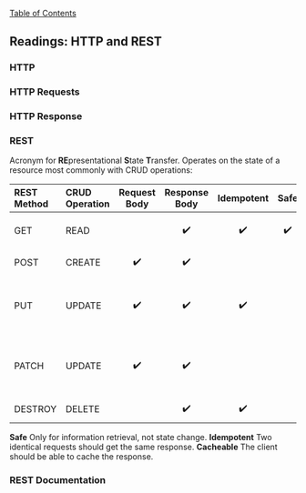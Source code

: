 [Table of Contents](https://github.com/logantscott/june2020_reading)

## Readings: HTTP and REST

### HTTP


### HTTP Requests


### HTTP Response


### REST
Acronym for **RE**presentational **S**tate **T**ransfer. Operates on the state of a resource most commonly with CRUD operations:

| REST Method | CRUD Operation | Request Body | Response Body | Idempotent | Safe | Cacheable | Function |
| :---    | :--- | :---: | :---: | :---: | :---: | :---: | :--- |
| GET     | READ |  | :heavy_check_mark: | :heavy_check_mark: | :heavy_check_mark: | :heavy_check_mark: | Retrieve 1 or More Records |
| POST	  | CREATE	| :heavy_check_mark: | :heavy_check_mark: |  |  | :heavy_check_mark: | Create a new record |
| PUT	    | UPDATE	| :heavy_check_mark: | :heavy_check_mark: | :heavy_check_mark: |  |  | Update a record through replacement (Put it back) |
| PATCH	  | UPDATE  | :heavy_check_mark: | :heavy_check_mark: |  |  |  | Update a record (just the parts that changed) |
| DESTROY | DELETE  |  | :heavy_check_mark: | :heavy_check_mark: |  |  | Remove a record |

**Safe**
Only for information retrieval, not state change.
**Idempotent**
Two identical requests should get the same response.
**Cacheable**
The client should be able to cache the response.

### REST Documentation